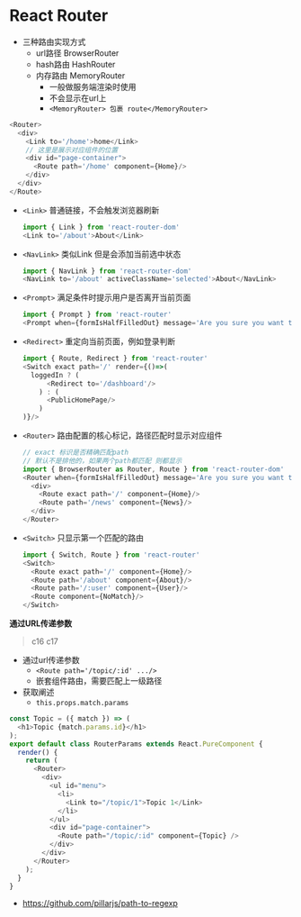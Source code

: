# React Router
- 三种路由实现方式
  - url路径 BrowserRouter
  - hash路由 HashRouter
  - 内存路由  MemoryRouter 
    - 一般做服务端渲染时使用
    - 不会显示在url上
    - `<MemoryRouter> 包裹 route</MemoryRouter>`
  

```javascript 
<Router>
  <div>
    <Link to='/home'>home</Link>
    // 这里是展示对应组件的位置
    <div id="page-container">
      <Route path='/home' component={Home}/>
    </div>
  </div>
</Route>

```
- `<Link>` 普通链接，不会触发浏览器刷新
  ```javascript
  import { Link } from 'react-router-dom'
  <Link to='/about'>About</Link>
  ```
- `<NavLink>` 类似Link 但是会添加当前选中状态
  ```javascript
  import { NavLink } from 'react-router-dom'
  <NavLink to='/about' activeClassName='selected'>About</NavLink>
  ```
- `<Prompt>` 满足条件时提示用户是否离开当前页面
  ```javascript
  import { Prompt } from 'react-router'
  <Prompt when={formIsHalfFilledOut} message='Are you sure you want to leave'/>
  ```
- `<Redirect>` 重定向当前页面，例如登录判断
  ```javascript
  import { Route, Redirect } from 'react-router'
  <Switch exact path='/' render={()=>(
    loggedIn ? (
        <Redirect to='/dashboard'/>
      ) : (
        <PublicHomePage/>
      )
  )}/>
  ```
- `<Router>` 路由配置的核心标记，路径匹配时显示对应组件
  ```javascript
  // exact 标识是否精确匹配path
  // 默认不是排他的，如果两个path都匹配 则都显示
  import { BrowserRouter as Router, Route } from 'react-router-dom'
  <Router when={formIsHalfFilledOut} message='Are you sure you want to leave'>
    <div>
      <Route exact path='/' component={Home}/>
      <Route path='/news' component={News}/>
    </div>
  </Router>
  
  ```
- `<Switch>` 只显示第一个匹配的路由
  ```javascript
  import { Switch, Route } from 'react-router'
  <Switch>
    <Route exact path='/' component={Home}/>
    <Route path='/about' component={About}/>
    <Route path='/:user' component={User}/>
    <Route component={NoMatch}/>
  </Switch>
  ```

**通过URL传递参数**
>c16 c17
- 通过url传递参数
  - `<Route path='/topic/:id' .../>`
  - 嵌套组件路由，需要匹配上一级路径
- 获取阐述
  - `this.props.match.params`
```javascript
const Topic = ({ match }) => (
  <h1>Topic {match.params.id}</h1>
);
export default class RouterParams extends React.PureComponent {
  render() {
    return (
      <Router>
        <div>
          <ul id="menu">
            <li>
              <Link to="/topic/1">Topic 1</Link>
            </li>
          </ul>
          <div id="page-container">
            <Route path="/topic/:id" component={Topic} />
          </div>
        </div>
      </Router>
    );
  }
}
```
- https://github.com/pillarjs/path-to-regexp